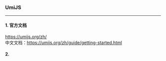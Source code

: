 ### UmiJS
---

#### 1. 官方文档
https://umijs.org/zh/  
中文文档：https://umijs.org/zh/guide/getting-started.html

#### 2. 
